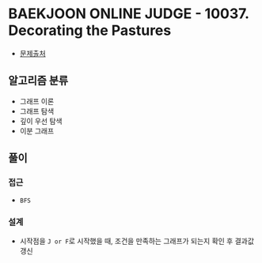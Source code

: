 # BAEKJOON ONLINE JUDGE - 10037. Decorating the Pastures

- [문제출처](https://www.acmicpc.net/problem/10037 '10037. Decorating the Pastures')

## 알고리즘 분류

- 그래프 이론
- 그래프 탐색
- 깊이 우선 탐색
- 이분 그래프

## 풀이

### 접근

- `BFS`

### 설계

- 시작점을 `J or F`로 시작했을 때, 조건을 만족하는 그래프가 되는지 확인 후 결과값 갱신
